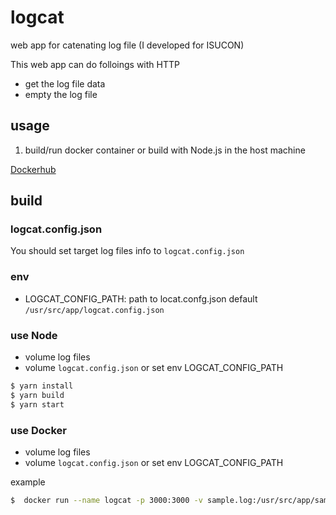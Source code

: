 
# logcat
web app for catenating log file (I developed for ISUCON)

This web app can do folloings with HTTP
- get the log file data
- empty the log file 

## usage

1. build/run docker container or build with Node.js in the host machine

[Dockerhub](https://hub.docker.com/r/onyankopon/logcat)

## build

### logcat.config.json

You should set target log files info to `logcat.config.json` 


### env

- LOGCAT_CONFIG_PATH: path to locat.confg.json default `/usr/src/app/logcat.config.json`

### use Node

- volume log files
- volume `logcat.config.json` or set env LOGCAT_CONFIG_PATH

```sh
$ yarn install
$ yarn build
$ yarn start
```

### use Docker

- volume log files
- volume `logcat.config.json` or set env LOGCAT_CONFIG_PATH

example
```sh
$  docker run --name logcat -p 3000:3000 -v sample.log:/usr/src/app/sample.log -v logcat.config.json:/usr/src/app/logcat.config.json onyankopon/logcat
```